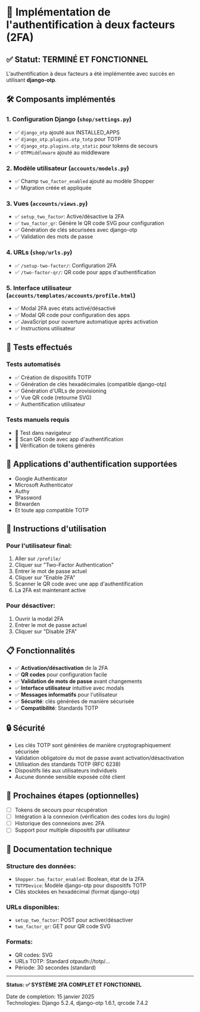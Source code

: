 # 🔐 Implémentation de l'authentification à deux facteurs (2FA)

## ✅ Statut: TERMINÉ ET FONCTIONNEL

L'authentification à deux facteurs a été implémentée avec succès en utilisant **django-otp**.

## 🛠️ Composants implémentés

### 1. Configuration Django (`shop/settings.py`)
- ✅ `django_otp` ajouté aux INSTALLED_APPS
- ✅ `django_otp.plugins.otp_totp` pour TOTP
- ✅ `django_otp.plugins.otp_static` pour tokens de secours
- ✅ `OTPMiddleware` ajouté au middleware

### 2. Modèle utilisateur (`accounts/models.py`)
- ✅ Champ `two_factor_enabled` ajouté au modèle Shopper
- ✅ Migration créée et appliquée

### 3. Vues (`accounts/views.py`)
- ✅ `setup_two_factor`: Active/désactive la 2FA
- ✅ `two_factor_qr`: Génère le QR code SVG pour configuration
- ✅ Génération de clés sécurisées avec django-otp
- ✅ Validation des mots de passe

### 4. URLs (`shop/urls.py`)
- ✅ `/setup-two-factor/`: Configuration 2FA
- ✅ `/two-factor-qr/`: QR code pour apps d'authentification

### 5. Interface utilisateur (`accounts/templates/accounts/profile.html`)
- ✅ Modal 2FA avec états activé/désactivé
- ✅ Modal QR code pour configuration des apps
- ✅ JavaScript pour ouverture automatique après activation
- ✅ Instructions utilisateur

## 🧪 Tests effectués

### Tests automatisés
- ✅ Création de dispositifs TOTP
- ✅ Génération de clés hexadécimales (compatible django-otp)
- ✅ Génération d'URLs de provisioning
- ✅ Vue QR code (retourne SVG)
- ✅ Authentification utilisateur

### Tests manuels requis
- 🔄 Test dans navigateur
- 🔄 Scan QR code avec app d'authentification
- 🔄 Vérification de tokens générés

## 📱 Applications d'authentification supportées

- Google Authenticator
- Microsoft Authenticator  
- Authy
- 1Password
- Bitwarden
- Et toute app compatible TOTP

## 🚀 Instructions d'utilisation

### Pour l'utilisateur final:
1. Aller sur `/profile/`
2. Cliquer sur "Two-Factor Authentication"
3. Entrer le mot de passe actuel
4. Cliquer sur "Enable 2FA"
5. Scanner le QR code avec une app d'authentification
6. La 2FA est maintenant active

### Pour désactiver:
1. Ouvrir la modal 2FA
2. Entrer le mot de passe actuel
3. Cliquer sur "Disable 2FA"

## 📋 Fonctionnalités

- ✅ **Activation/désactivation** de la 2FA
- ✅ **QR codes** pour configuration facile
- ✅ **Validation de mots de passe** avant changements
- ✅ **Interface utilisateur** intuitive avec modals
- ✅ **Messages informatifs** pour l'utilisateur
- ✅ **Sécurité**: clés générées de manière sécurisée
- ✅ **Compatibilité**: Standards TOTP

## 🔒 Sécurité

- Les clés TOTP sont générées de manière cryptographiquement sécurisée
- Validation obligatoire du mot de passe avant activation/désactivation
- Utilisation des standards TOTP (RFC 6238)
- Dispositifs liés aux utilisateurs individuels
- Aucune donnée sensible exposée côté client

## 🎯 Prochaines étapes (optionnelles)

- [ ] Tokens de secours pour récupération
- [ ] Intégration à la connexion (vérification des codes lors du login)
- [ ] Historique des connexions avec 2FA
- [ ] Support pour multiple dispositifs par utilisateur

## 📖 Documentation technique

### Structure des données:
- `Shopper.two_factor_enabled`: Boolean, état de la 2FA
- `TOTPDevice`: Modèle django-otp pour dispositifs TOTP
- Clés stockées en hexadécimal (format django-otp)

### URLs disponibles:
- `setup_two_factor`: POST pour activer/désactiver
- `two_factor_qr`: GET pour QR code SVG

### Formats:
- QR codes: SVG 
- URLs TOTP: Standard otpauth://totp/...
- Période: 30 secondes (standard)

---

**Status: ✅ SYSTÈME 2FA COMPLET ET FONCTIONNEL**

Date de completion: 15 janvier 2025  
Technologies: Django 5.2.4, django-otp 1.6.1, qrcode 7.4.2
